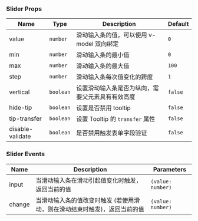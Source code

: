 ### Slider Props

| Name         | Type    | Description                                             | Default |
| ------------ | ------- | ------------------------------------------------ | ------ |
| value        | `number`  | 滑动输入条的值，可以使用 v-model 双向绑定        | `0`      |
| min          | `number`  | 滑动输入条的最小值                               | `0`      |
| max          | `number`  | 滑动输入条的最大值                               | `100`    |
| step         | `number`  | 滑动输入条每次值变化的跨度                       | `1`      |
| vertical     | `boolean` | 设置滑动输入条是否为纵向，需要父元素具有有效高度 | `false`  |
| hide-tip     | `boolean` | 设置是否禁用 tooltip                             | `false`  |
| tip-transfer | `boolean` | 设置 Tooltip 的 `transfer` 属性                    | `false`  |
| disable-validate | `boolean`                           | 是否禁用触发表单字段验证                                                         | ``false``                 |

### Slider Events

| Name      | Description                                                                      | Parameters  |
| --------- | ------------------------------------------------------------------------- | ----- |
| input  | 当滑动输入条在滑动引起值变化时触发，返回当前的值                          | `(value: number)` |
| change | 当滑动输入条的值改变时触发 (若使用滑动，则在滑动结束时触发)，返回当前的值 | `(value: number)` |
